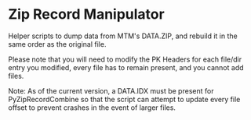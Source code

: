 # Zip Record Manipulator

Helper scripts to dump data from MTM's DATA.ZIP, and rebuild it in the same order as the original file.

Please note that you will need to modify the PK Headers for each file/dir entry you modified, every file has to remain present, and you cannot add files.

Note: As of the current version, a DATA.IDX must be present for PyZipRecordCombine so that the script can attempt to update every file offset to prevent crashes in the event of larger files.
